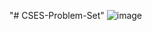 "# CSES-Problem-Set" 
![image](https://github.com/ShantoOBS/CSES-Problem-Set/assets/121443679/0b82822b-5b76-4490-a244-8f04017815bb)
